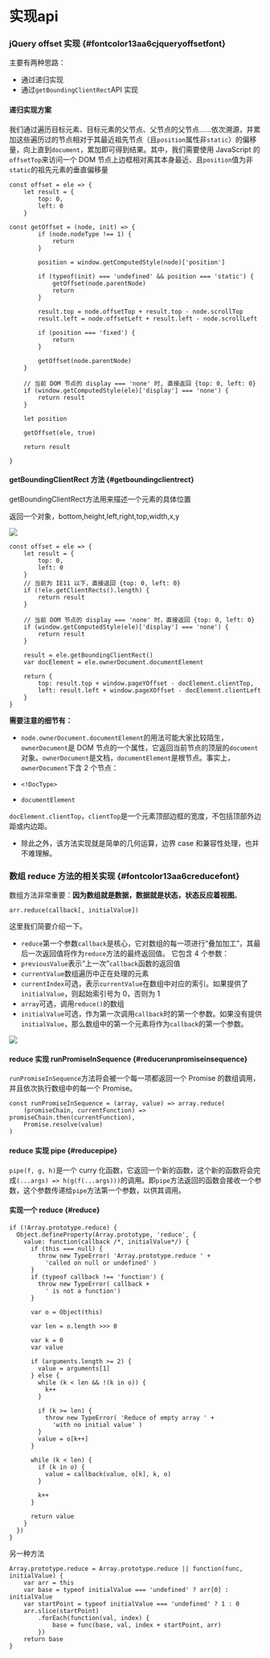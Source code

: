 # 实现api

### jQuery offset 实现 {#fontcolor13aa6cjqueryoffsetfont}

主要有两种思路：

* 通过递归实现
* 通过`getBoundingClientRect`API 实现

#### 递归实现方案

我们通过遍历目标元素、目标元素的父节点、父节点的父节点......依次溯源，并累加这些遍历过的节点相对于其最近祖先节点（且`position`属性非`static`）的偏移量，向上直到`document`，累加即可得到结果。其中，我们需要使用 JavaScript 的`offsetTop`来访问一个 DOM 节点上边框相对离其本身最近、且`position`值为非`static`的祖先元素的垂直偏移量

```
const offset = ele => {
    let result = {
        top: 0,
        left: 0
    }

const getOffset = (node, init) => {
        if (node.nodeType !== 1) {
            return
        }

        position = window.getComputedStyle(node)['position']

        if (typeof(init) === 'undefined' && position === 'static') {
            getOffset(node.parentNode)
            return
        }

        result.top = node.offsetTop + result.top - node.scrollTop
        result.left = node.offsetLeft + result.left - node.scrollLeft

        if (position === 'fixed') {
            return
        }

        getOffset(node.parentNode)
    }

    // 当前 DOM 节点的 display === 'none' 时, 直接返回 {top: 0, left: 0}
    if (window.getComputedStyle(ele)['display'] === 'none') {
        return result
    }

    let position

    getOffset(ele, true)

    return result

}
```

#### getBoundingClientRect 方法 {#getboundingclientrect}

getBoundingClientRect方法用来描述一个元素的具体位置

返回一个对象，bottom,height,left,right,top,width,x,y

![](/assets/db68ca10-4eac-11e9-b1fa-0757868d211c.png)

```
const offset = ele => {
    let result = {
        top: 0,
        left: 0
    }
    // 当前为 IE11 以下，直接返回 {top: 0, left: 0}
    if (!ele.getClientRects().length) {
        return result
    }

    // 当前 DOM 节点的 display === 'none' 时，直接返回 {top: 0, left: 0}
    if (window.getComputedStyle(ele)['display'] === 'none') {
        return result
    }

    result = ele.getBoundingClientRect()
    var docElement = ele.ownerDocument.documentElement

    return {
        top: result.top + window.pageYOffset - docElement.clientTop,
        left: result.left + window.pageXOffset - docElement.clientLeft
    }
}
```

**需要注意的细节有：**

* `node.ownerDocument.documentElement`的用法可能大家比较陌生，`ownerDocument`是 DOM 节点的一个属性，它返回当前节点的顶层的`document`对象。`ownerDocument`是文档，`documentElement`是根节点。事实上，`ownerDocument`下含 2 个节点：

* `<!DocType>`

* `documentElement`

`docElement.clientTop`，`clientTop`是一个元素顶部边框的宽度，不包括顶部外边距或内边距。

* 除此之外，该方法实现就是简单的几何运算，边界 case 和兼容性处理，也并不难理解。

### 数组 reduce 方法的相关实现 {#fontcolor13aa6creducefont}

数组方法非常重要：**因为数组就是数据，数据就是状态，状态反应着视图**。

```
arr.reduce(callback[, initialValue])
```

这里我们简要介绍一下。

* `reduce`第一个参数`callback`是核心，它对数组的每一项进行“叠加加工”，其最后一次返回值将作为`reduce`方法的最终返回值。 它包含 4 个参数：
* `previousValue`表示“上一次”`callback`函数的返回值
* `currentValue`数组遍历中正在处理的元素
* `currentIndex`可选，表示`currentValue`在数组中对应的索引。如果提供了`initialValue`，则起始索引号为 0，否则为 1
* `array`可选，调用`reduce()`的数组
* `initialValue`可选，作为第一次调用`callback`时的第一个参数。如果没有提供`initialValue`，那么数组中的第一个元素将作为`callback`的第一个参数。

![](/assets/reduce.png)

#### reduce 实现 runPromiseInSequence {#reducerunpromiseinsequence}

`runPromiseInSequence`方法将会被一个每一项都返回一个 Promise 的数组调用，并且依次执行数组中的每一个 Promise。

```
const runPromiseInSequence = (array, value) => array.reduce(
    (promiseChain, currentFunction) => promiseChain.then(currentFunction),
    Promise.resolve(value)
)
```

#### reduce 实现 pipe {#reducepipe}

`pipe(f, g, h)`是一个 curry 化函数，它返回一个新的函数，这个新的函数将会完成`(...args) => h(g(f(...args)))`的调用。即`pipe`方法返回的函数会接收一个参数，这个参数传递给`pipe`方法第一个参数，以供其调用。

#### 实现一个 reduce {#reduce}

```
if (!Array.prototype.reduce) {
  Object.defineProperty(Array.prototype, 'reduce', {
    value: function(callback /*, initialValue*/) {
      if (this === null) {
        throw new TypeError( 'Array.prototype.reduce ' + 
          'called on null or undefined' )
      }
      if (typeof callback !== 'function') {
        throw new TypeError( callback +
          ' is not a function')
      }

      var o = Object(this)

      var len = o.length >>> 0

      var k = 0
      var value

      if (arguments.length >= 2) {
        value = arguments[1]
      } else {
        while (k < len && !(k in o)) {
          k++
        }

        if (k >= len) {
          throw new TypeError( 'Reduce of empty array ' +
            'with no initial value' )
        }
        value = o[k++]
      }

      while (k < len) {
        if (k in o) {
          value = callback(value, o[k], k, o)
        }

        k++
      }

      return value
    }
  })
}
```

另一种方法

```
Array.prototype.reduce = Array.prototype.reduce || function(func, initialValue) {
    var arr = this
    var base = typeof initialValue === 'undefined' ? arr[0] : initialValue
    var startPoint = typeof initialValue === 'undefined' ? 1 : 0
    arr.slice(startPoint)
        .forEach(function(val, index) {
            base = func(base, val, index + startPoint, arr)
        })
    return base
}
```



